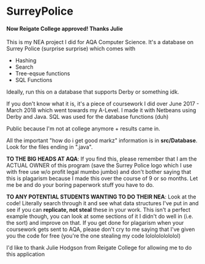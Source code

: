 # SurreyPolice #
#### Now Reigate College approved! Thanks Julie 
This is my NEA project I did for AQA Computer Science. It's a database on Surrey Police (surprise surprise) which comes with
- Hashing
- Search
- Tree-eqsue functions
- SQL Functions

Ideally, run this on a database that supports Derby or something idk.

If you don't know what it is, it's a piece of coursework I did over June 2017 - March 2018 which went towards my A-Level. I made it with Netbeans using Derby and Java. SQL was used for the database functions (duh)

Public because I'm not at college anymore + results came in.

All the important "how do i get good markz" information is in **src/Database**. Look for the files ending in ".java". 

**TO THE BIG HEADS AT AQA**: If you find this, please remember that I am the ACTUAL OWNER of this program (save the Surrey Police logo which I use with free use w/o profit legal mumbo jumbo) and don't bother saying that this is plagarism because I made this over the course of 9 or so months. Let me be and do your boring paperwork stuff you have to do.

**TO ANY POTENTIAL STUDENTS WANTING TO DO THEIR NEA**: Look at the code! Literally search through it and see what data structures I've put in and see if you can **replicate, not steal** these in your work. This isn't a perfect example though, you can look at some sections of it I didn't do well in (i.e. the sort) and improve on that. If you get done for plagarism when your coursework gets sent to AQA, please don't cry to me saying that I've given you the code for free (you're the one stealing my code lololololololol)

I'd like to thank Julie Hodgson from Reigate College for allowing me to do this application
